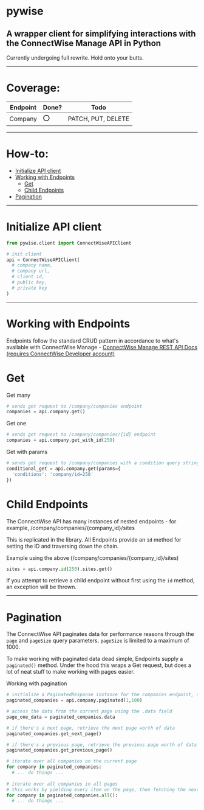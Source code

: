 # pywise
## A wrapper client for simplifying interactions with the ConnectWise Manage API in Python

Currently undergoing full rewrite. Hold onto your butts.

- - - - 
Coverage:
=========

| Endpoint | Done? | Todo |
|----------|-------|------|
| Company | :o: | PATCH, PUT, DELETE |

- - - - 
How-to:
======
- [Initialize API client](#initialize-api-client)
- [Working with Endpoints](#working-with-endpoints)
  - [Get](#get)
  - [Child Endpoints](#child-endpoints)
- [Pagination](#pagination)

- - - - 
# Initialize API client
```python
from pywise.client import ConnectWiseAPIClient

# init client
api = ConnectWiseAPIClient(
  # company name,
  # company url,
  # client id,
  # public key,
  # private key
)
```

- - - - 
# Working with Endpoints
Endpoints follow the standard CRUD pattern in accordance to what's available with ConnectWise Manage - [ConnectWise Manage REST API Docs (requires ConnectWise Developer account)](https://developer.connectwise.com/Products/ConnectWise_PSA/REST)

# Get

Get many
```python
# sends get request to /company/companies endpoint
companies = api.company.get()
```

Get one
```python
# sends get request to /company/companies/{id} endpoint
companies = api.company.get_with_id(250)
```

Get with params
```python
# sends get request to /company/companies with a condition query string
conditional_get = api.company.get(params={
  'conditions': 'company/id=250'
})
```

# Child Endpoints
The ConnectWise API has many instances of nested endpoints - for example, /company/companies/{company_id}/sites

This is replicated in the library. All Endpoints provide an ```id``` method for setting the ID and traversing down the chain.

Example using the above (/company/companies/{company_id}/sites)
```python
sites = api.company.id(250).sites.get()
```

If you attempt to retrieve a child endpoint without first using the ```id``` method, an exception will be thrown.

- - - - 
# Pagination
The ConnectWise API paginates data for performance reasons through the ```page``` and ```pageSize``` query parameters. ```pageSize``` is limited to a maximum of 1000.

To make working with paginated data dead simple, Endpoints supply a ```paginated()``` method. Under the hood this wraps a Get request, but does a lot of neat stuff to make working with pages easier.

Working with pagination
```python
# initialize a PaginatedResponse instance for the companies endpoint, starting on page 1 with a pageSize of 100
paginated_companies = api.company.paginated(1,100)

# access the data from the current page using the .data field
page_one_data = paginated_companies.data

# if there's a next page, retrieve the next page worth of data
paginated_companies.get_next_page()

# if there's a previous page, retrieve the previous page worth of data
paginated_companies.get_previous_page()

# iterate over all companies on the current page
for company in paginated_companies:
  # ... do things ...
  
# iterate over all companies in all pages
# this works by yielding every item on the page, then fetching the next page and continuing until there's no data left
for company in paginated_companies.all():
  # ... do things ...
```
